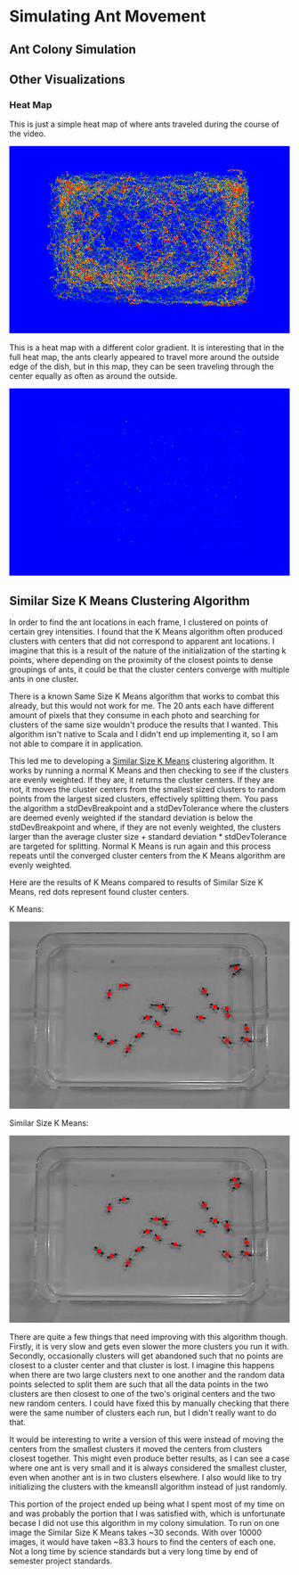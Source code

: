 # Simulating Ant Movement

## Ant Colony Simulation

## Other Visualizations

### Heat Map

This is just a simple heat map of where ants traveled during the course of the video.

![alt text](images/heatmap.png "Heat Map")

This is a heat map with a different color gradient. It is interesting that in the full heat map, the ants clearly appeared to travel more around the outside edge of the dish, but in this map, they can be seen traveling through the center equally as often as around the outside.

![alt text](images/heatmap_2.png "Heat Map 2")

## Similar Size K Means Clustering Algorithm

In order to find the ant locations in each frame, I clustered on points of certain grey intensities. I found that the K Means algorithm often produced clusters with centers that did not correspond to apparent ant locations. I imagine that this is a result of the nature of the initialization of the starting k points, where depending on the proximity of the closest points to dense groupings of ants, it could be that the cluster centers converge with multiple ants in one cluster.

There is a known Same Size K Means algorithm that works to combat this already, but this would not work for me. The 20 ants each have different amount of pixels that they consume in each photo and searching for clusters of the same size wouldn't produce the results that I wanted. This algorithm isn't native to Scala and I didn't end up implementing it, so I am not able to compare it in application.

This led me to developing a [Similar Size K Means](https://github.com/eherbert/SimulatingAntMovement/blob/master/src/main/scala/utility/SimilarSizeKMeans.scala) clustering algorithm. It works by running a normal K Means and then checking to see if the clusters are evenly weighted. If they are, it returns the cluster centers. If they are not, it moves the cluster centers from the smallest sized clusters to random points from the largest sized clusters, effectively splitting them. You pass the algorithm a stdDevBreakpoint and a stdDevTolerance where the clusters are deemed evenly weighted if the standard deviation is below the stdDevBreakpoint and where, if they are not evenly weighted, the clusters larger than the average cluster size + standard deviation * stdDevTolerance are targeted for splitting. Normal K Means is run again and this process repeats until the converged cluster centers from the K Means algorithm are evenly weighted.

Here are the results of K Means compared to results of Similar Size K Means, red dots represent found cluster centers.

K Means:

![alt text](images/kmeans.png "K Means Results")

Similar Size K Means:

![alt text](images/similarsizekmeans.png "Similar Size K Means Results")

There are quite a few things that need improving with this algorithm though. Firstly, it is very slow and gets even slower the more clusters you run it with. Secondly, occasionally clusters will get abandoned such that no points are closest to a cluster center and that cluster is lost. I imagine this happens when there are two large clusters next to one another and the random data points selected to split them are such that all the data points in the two clusters are then closest to one of the two's original centers and the two new random centers. I could have fixed this by manually checking that there were the same number of clusters each run, but I didn't really want to do that.

It would be interesting to write a version of this were instead of moving the centers from the smallest clusters it moved the centers from clusters closest together. This might even produce better results, as I can see a case where one ant is very small and it is always considered the smallest cluster, even when another ant is in two clusters elsewhere. I also would like to try initializing the clusters with the kmeansII algorithm instead of just randomly.

This portion of the project ended up being what I spent most of my time on and was probably the portion that I was satisfied with, which is unfortunate becase I did not use this algorithm in my colony simulation. To run on one image the Similar Size K Means takes ~30 seconds. With over 10000 images, it would have taken ~83.3 hours to find the centers of each one. Not a long time by science standards but a very long time by end of semester project standards.
